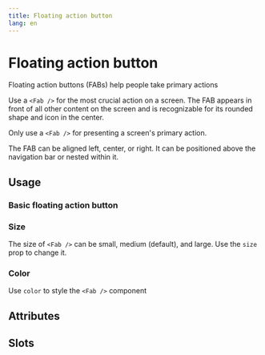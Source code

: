 ```yaml
---
title: Floating action button
lang: en
---
```


<script setup lang="ts">
  import props from "../../../example/fab/description/en-props.ts";
  import slots from "../../../example/button/description/en-slots.ts";
</script>

# Floating action button

Floating action buttons (FABs) help people take primary actions

Use a `<Fab />` for the most crucial action on a screen. The FAB appears in front of all other content on the screen and is recognizable for its rounded shape and icon in the center.

Only use a `<Fab />` for presenting a screen's primary action.

The FAB can be aligned left, center, or right. It can be positioned above the navigation bar or nested within it.

## Usage

### Basic floating action button

<demo src="../../../example/fab/basic.vue" preview="[7-14]" />

### Size

The size of `<Fab />` can be small, medium (default), and large. Use the `size` prop to change it.
<demo src="../../../example/fab/size.vue" preview="[6-14]" />

### Color

Use `color` to style the `<Fab />` component
<demo src="../../../example/fab/color.vue" preview="[7-16]" />


## Attributes

<table-block type="propsEn" :data="props" />


## Slots

<table-block type="slotsEn" :data="slots" />
